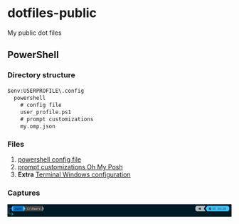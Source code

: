 # dotfiles-public
My public dot files
## PowerShell
### Directory structure
```
$env:USERPROFILE\.config
  powershell
    # config file
    user_profile.ps1
    # prompt customizations
    my.omp.json
```
### Files
1. [powershell config file](powershell/user_profile.ps1)
2. [prompt customizations Oh My Posh](powershell/jaradard.omp.json)
3. **Extra** [Terminal Windows configuration](powershell/settings.json)
### Captures
![jaradard.omp.json](.img/jaradard.omp.json.png)

